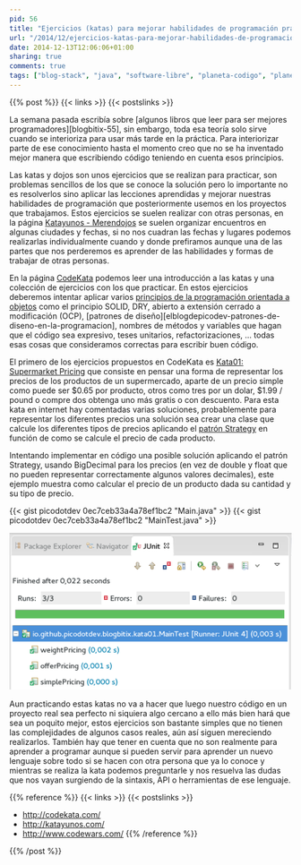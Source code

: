 ```yaml
---
pid: 56
title: "Ejercicios (katas) para mejorar habilidades de programación practicando"
url: "/2014/12/ejercicios-katas-para-mejorar-habilidades-de-programacion-practicando/"
date: 2014-12-13T12:06:06+01:00
sharing: true
comments: true
tags: ["blog-stack", "java", "software-libre", "planeta-codigo", "planeta-linux", "programacion"]
---
```


{{% post %}}
{{< links >}}
{{< postslinks >}}

La semana pasada escribía sobre [algunos libros que leer para ser mejores programadores][blogbitix-55], sin embargo, toda esa teoría solo sirve cuando se interioriza para usar más tarde en la práctica. Para interiorizar parte de ese conocimiento hasta el momento creo que no se ha inventado mejor manera que escribiendo código teniendo en cuenta esos principios.

Las katas y dojos son unos ejercicios que se realizan para practicar, son problemas sencillos de los que se conoce la solución pero lo importante no es resolverlos sino aplicar las lecciones aprendidas y mejorar nuestras habilidades de programación que posteriormente usemos en los proyectos que trabajamos. Estos ejercicios se suelen realizar con otras personas, en la página [Katayunos - Merendojos](http://katayunos.com/) se suelen organizar encuentros en algunas ciudades y fechas, si no nos cuadran las fechas y lugares podemos realizarlas individualmente cuando y donde prefiramos aunque una de las partes que nos perderemos es aprender de las habilidades y formas de trabajar de otras personas.

En la página [CodeKata](http://codekata.com/) podemos leer una introducción a las katas y una colección de ejercicios con los que practicar. En estos ejercicios deberemos intentar aplicar varios [principios de la programación orientada a objetos](http://javarevisited.blogspot.com.es/2012/03/10-object-oriented-design-principles.html) como el principio SOLID, DRY, abierto a extensión cerrado a modificación (OCP), [patrones de diseño][elblogdepicodev-patrones-de-diseno-en-la-programacion], nombres de métodos y variables que hagan que el código sea expresivo, teses unitarios, refactorizaciones, ... todas esas cosas que consideramos correctas para escribir buen código.

El primero de los ejercicios propuestos en CodeKata es [Kata01: Supermarket Pricing](http://codekata.com/kata/kata01-supermarket-pricing/) que consiste en pensar una forma de representar los precios de los productos de un supermercado, aparte de un precio simple como puede ser $0.65 por producto, otros como tres por un dolar, $1.99 / pound o compre dos obtenga uno más gratis o con descuento. Para esta kata en internet hay comentadas varias soluciones, probablemente para representar los diferentes precios una solución sea crear una clase que calcule los diferentes tipos de precios aplicando el [patrón Strategy](https://es.wikipedia.org/wiki/Strategy_%28patr%C3%B3n_de_dise%C3%B1o%29) en función de como se calcule el precio de cada producto.

Intentando implementar en código una posible solución aplicando el patrón Strategy, usando BigDecimal para los precios (en vez de double y float que no pueden representar correctamente algunos valores decimales), este ejemplo muestra como calcular el precio de un producto dada su cantidad y su tipo de precio.

{{< gist picodotdev 0ec7ceb33a4a78ef1bc2 "Main.java" >}}
{{< gist picodotdev 0ec7ceb33a4a78ef1bc2 "MainTest.java" >}}

<div class="media" style="text-align: center;">
	<a href="assets/images/custom/posts/56/teses-junit.png" title="Ejecución de teses" data-gallery><img src="assets/images/custom/posts/56/teses-junit.png"></a>
</div>

Aun practicando estas katas no va a hacer que luego nuestro código en un proyecto real sea perfecto ni siquiera algo cercano a ello más bien hará que sea un poquito mejor, estos ejercicios son bastante simples que no tienen las complejidades de algunos casos reales, aún así siguen mereciendo realizarlos. También hay que tener en cuenta que no son realmente para aprender a programar aunque si pueden servir para aprender un nuevo lenguaje sobre todo si se hacen con otra persona que ya lo conoce y mientras se realiza la kata podemos preguntarle y nos resuelva las dudas que nos vayan surgiendo de la sintaxis, API o herramientas de ese lenguaje.

{{% reference %}}
{{< links >}}
{{< postslinks >}}
* http://codekata.com/<br>
* http://katayunos.com/<br>
* http://www.codewars.com/
{{% /reference %}}

{{% /post %}}
